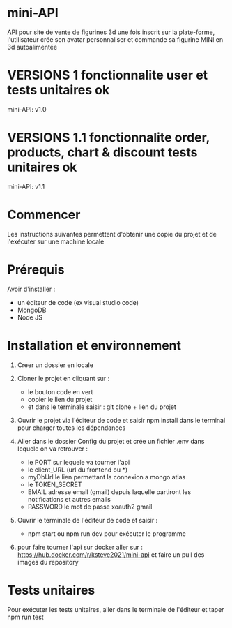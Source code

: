# mini-API
API pour site de vente de figurines 3d
une fois inscrit sur la plate-forme, l'utilisateur crée son avatar personnaliser et commande sa figurine MINI
en 3d autoalimentée 

# VERSIONS 1 fonctionnalite user et tests unitaires ok 
mini-API: v1.0


# VERSIONS 1.1 fonctionnalite order, products, chart & discount tests unitaires ok 
mini-API: v1.1

# Commencer
Les instructions suivantes permettent d'obtenir une copie du projet et de l'exécuter sur une machine locale 

# Prérequis
Avoir d'installer :
- un éditeur de code (ex visual studio code)
- MongoDB
- Node JS 

# Installation et environnement 

1. Creer un dossier en locale

2. Cloner le projet en cliquant sur :
   - le bouton code en vert
   - copier le lien du projet 
   - et dans le terminale saisir :  git clone + lien du projet

3. Ouvrir le projet via l'éditeur de code et saisir npm install dans le terminal pour charger toutes les dépendances 

4. Aller dans le dossier Config du projet et crée un fichier .env dans lequele on va retrouver : 
   - le PORT sur lequele va tourner l'api 
   - le client_URL (url du frontend ou *)
   - myDbUrl le lien permettant la connexion a mongo atlas 
   - le TOKEN_SECRET 
   - EMAIL adresse email (gmail) depuis laquelle partiront les notifications et autres emails 
   - PASSWORD le mot de passe xoauth2 gmail

5. Ouvrir le terminale de l'éditeur de code et saisir : 
   - npm start ou npm run dev pour exécuter le programme 

6. pour faire tourner l'api sur docker aller sur : https://hub.docker.com/r/ksteve2021/mini-api et faire un pull des images du repository

# Tests unitaires 

Pour exécuter les tests unitaires, aller dans le terminale de l'éditeur et taper npm run test